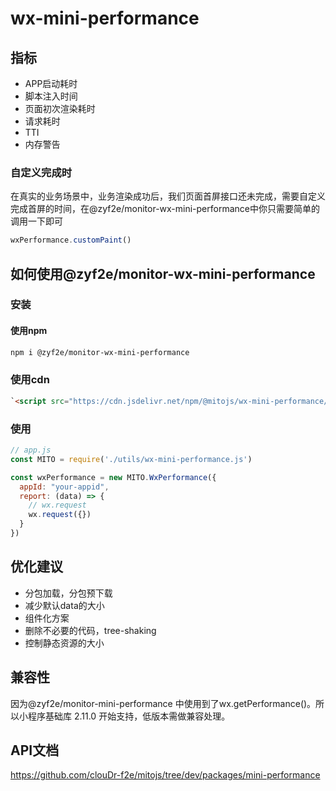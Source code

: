 
# wx-mini-performance

## 指标

- APP启动耗时
- 脚本注入时间
- 页面初次渲染耗时
- 请求耗时
- TTI
- 内存警告

### 自定义完成时


在真实的业务场景中，业务渲染成功后，我们页面首屏接口还未完成，需要自定义完成首屏的时间，在@zyf2e/monitor-wx-mini-performance中你只需要简单的调用一下即可

```javascript
wxPerformance.customPaint()
```

## 如何使用@zyf2e/monitor-wx-mini-performance

### 安装

#### 使用npm

```bash
npm i @zyf2e/monitor-wx-mini-performance
```

### 使用cdn

```html
`<script src="https://cdn.jsdelivr.net/npm/@mitojs/wx-mini-performance/dist/wx-mini-performance.min.js"></script>`
```

### 使用

```javascript
// app.js
const MITO = require('./utils/wx-mini-performance.js')

const wxPerformance = new MITO.WxPerformance({
  appId: "your-appid",
  report: (data) => {
    // wx.request
    wx.request({})
  }
})
```


## 优化建议

- 分包加载，分包预下载
- 减少默认data的大小 
- 组件化方案
- 删除不必要的代码，tree-shaking
- 控制静态资源的大小


## 兼容性

因为@zyf2e/monitor-mini-performance 中使用到了wx.getPerformance()。所以小程序基础库 2.11.0 开始支持，低版本需做兼容处理。

## API文档
https://github.com/clouDr-f2e/mitojs/tree/dev/packages/mini-performance